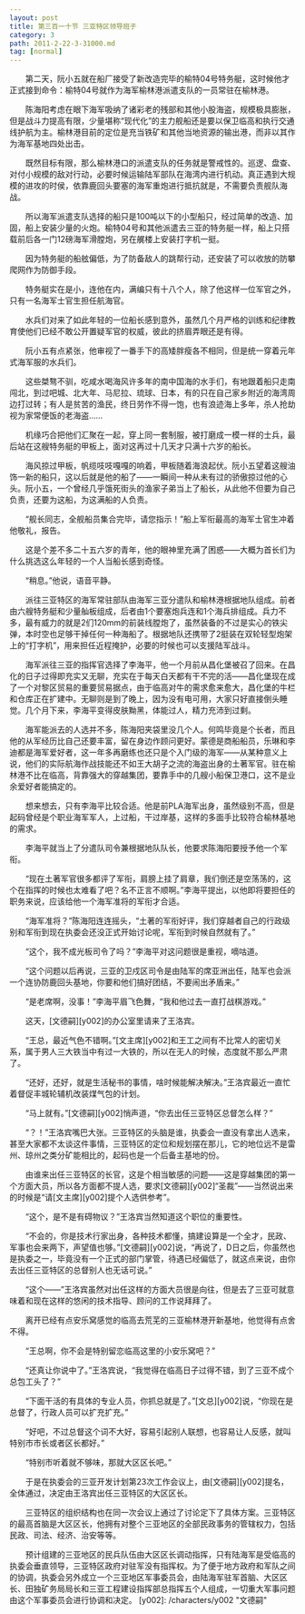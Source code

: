 ```yaml
---
layout: post
title: 第三百一十节 三亚特区领导班子
category: 3
path: 2011-2-22-3-31000.md
tag: [normal]
---
```


　　第二天，阮小五就在船厂接受了新改造完毕的榆特04号特务艇，这时候他才正式接到命令：榆特04号就作为海军榆林港派遣支队的一员常驻在榆林港。

　　陈海阳考虑在眼下海军吸纳了诸彩老的残部和其他小股海盗，规模极具膨胀，但是战斗力提高有限，少量堪称“现代化”的主力舰船还是要以保卫临高和执行交通线护航为主。榆林港目前的定位是充当铁矿和其他当地资源的输出港，而非以其作为海军基地四处出击。

　　既然目标有限，那么榆林港口的派遣支队的任务就是警戒性的。巡逻、盘查、对付小规模的敌对行动，必要时候运输陆军部队在海湾内进行机动。真正遇到大规模的进攻的时侯，依靠鹿回头要塞的海军重炮进行抵抗就是，不需要负责舰队海战。

　　所以海军派遣支队选择的船只是100吨以下的小型船只，经过简单的改造、加固，船上安装少量的火炮。榆特04号和其他派遣去三亚的特务艇一样，船上只搭载前后各一门12磅海军滑膛炮，另在艉楼上安装打字机一挺。

　　因为特务艇的船舷偏低，为了防备敌人的跳帮行动，还安装了可以收放的防攀爬网作为防御手段。

　　特务艇实在是小，连他在内，满编只有十八个人，除了他这样一位军官之外，只有一名海军士官生担任航海官。

　　水兵们对来了如此年轻的一位船长感到意外，虽然几个月严格的训练和纪律教育使他们已经不敢公开置疑军官的权威，彼此的挤眉弄眼还是有得。

　　阮小五有点紧张，他审视了一番手下的高矮胖瘦各不相同，但是统一穿着元年式海军服的水兵们。

　　这些桀骜不驯，吃咸水喝海风许多年的南中国海的水手们，有地跟着船只走南闯北，到过吧城、北大年、马尼拉、琉球、日本，有的只在自己家乡附近的海湾周边打过转；有人是贫苦的渔民，终日劳作不得一饱，也有浪迹海上多年，杀人抢劫视为家常便饭的老海盗……

　　机缘巧合把他们汇聚在一起，穿上同一套制服，被打磨成一模一样的士兵，最后站在这艘特务艇的甲板上，面对这再过十几天才只满十六岁的船长。

　　海风掠过甲板，帆缆吱吱嘎嘎的响着，甲板随着海浪起伏。阮小五望着这艘油饰一新的船只，这以后就是他的船了——一瞬间一种从未有过的骄傲掠过他的心头。阮小五，一个曾经几乎饿死街头的渔家子弟当上了船长，从此他不但要为自己负责，还要为这船，为这满船的人负责。

　　“舰长同志，全舰船员集合完毕，请您指示！”船上军衔最高的海军士官生冲着他敬礼，报告。

　　这是个差不多二十五六岁的青年，他的眼神里充满了困惑——大概为首长们为什么挑选这么年轻的一个人当船长感到奇怪。

　　“稍息。”他说，语音平静。

　　派往三亚特区的海军常驻部队由海军三亚分遣队和榆林港根据地队组成。前者由六艘特务艇和少量舢板组成，后者由1个要塞炮兵连和1个海兵排组成。兵力不多，最有威力的就是2们120mm的前装线膛炮了，虽然装备的不过是实心的铁尖弹，本时空也足够干掉任何一种海船了。根据地队还携带了2挺装在双轮轻型炮架上的“打字机”，用来担任近程掩护，必要的时候也可以支援陆军战斗。

　　海军派往三亚的指挥官选择了李海平，他一个月前从昌化堡被召了回来。在昌化的日子过得即充实又无聊，充实在于每天白天都有干不完的活——昌化堡现在成了一个对黎区贸易的重要贸易据点，由于临高对牛的需求愈来愈大，昌化堡的牛栏和仓库正在扩建中。无聊则是到了晚上，因为没有电可用，大家只好直接倒头睡觉。几个月下来，李海平变得皮肤黝黑，体能过人，精力充沛到过剩。

　　海军能派去的人选并不多，陈海阳夹袋里没几个人。何鸣毕竟是个长者，而且他的从军经历比自己还要丰富，留在身边作顾问更好。蒙德是商船船员，乐琳和李迪都是海军爱好者，这一年多再磨练也还只是个入门级的海军——从某种意义上说，他们的实际航海作战技能还不如王大胡子之流的海盗出身的土著军官。驻在榆林港不比在临高，背靠强大的穿越集团，要靠手中的几艘小船保卫港口，这不是业余爱好者能搞定的。

　　想来想去，只有李海平比较合适。他是前PLA海军出身，虽然级别不高，但是起码曾经是个职业海军军人，上过船，干过岸基，这样的多面手比较符合榆林基地的需求。

　　李海平就当上了分遣队司令兼根据地队队长，他要求陈海阳要授予他一个军衔。

　　“现在土著军官很多都评了军衔，肩膀上挂了肩章，我们倒还是空荡荡的，这个在指挥的时候也太难看了吧？名不正言不顺啊。”李海平提出，以他即将要担任的职务来说，应该给他一个海军准将的军衔才合适。

　　“海军准将？”陈海阳连连摇头，“土著的军衔好评，我们穿越者自己的行政级别和军衔到现在执委会还没正式开始讨论呢，军衔到时候自然就有了。”

　　“这个，我不成光板司令了吗？”李海平对这问题很是重视，嘀咕道。

　　“这个问题以后再说，三亚的卫戍区司令是由陆军的席亚洲出任，陆军也会派一个连协防鹿回头基地，你要和他们搞好团结，不要闹出矛盾来。”

　　“是老席啊，没事！”李海平眉飞色舞，“我和他过去一直打战棋游戏。”

　　这天，[文德嗣][y002]的办公室里请来了王洛宾。

　　“王总，最近气色不错啊。”[文主席][y002]和王工之间有不比常人的密切关系，属于男人三大铁当中有过一大铁的，所以在无人的时候，态度就不那么严肃了。

　　“还好，还好，就是生活秘书的事情，啥时候能解决解决。”王洛宾最近一直忙着督促丰城轮辅机改装煤气包的计划。

　　“马上就有。”[文德嗣][y002]悄声道，“你去出任三亚特区总督怎么样？”

　　“？！”王洛宾嘴巴大张。三亚特区的头脑是谁，执委会一直没有拿出人选来，甚至大家都不太谈这件事情，三亚特区的定位和规划摆在那儿，它的地位远不是雷州、琼州之类分矿能相比的，起码也是一个后备主基地的份。

　　由谁来出任三亚特区的长官，这是个相当敏感的问题——这是穿越集团的第一个方面大员，所以各方面都不提人选，要求[文德嗣][y002]“圣裁”——当然说出来的时候是“请[文主席][y002]提个人选供参考”。

　　“这个，是不是有碍物议？”王洛宾当然知道这个职位的重要性。

　　“不会的，你是技术行家出身，各种技术都懂，搞建设算是一个全才，民政、军事也会来两下，声望值也够。”[文德嗣][y002]说，“再说了，D日之后，你虽然也是执委之一，毕竟没有一个正式的部门掌管，待遇已经偏低了，就这点来说，由你去出任三亚特区的总督别人也无话可说。”

　　“这个——”王洛宾虽然对出任这样的方面大员很是向往，但是去了三亚可就意味着和现在这样的悠闲的技术指导、顾问的工作说拜拜了。

　　离开已经有点安乐窝感觉的临高去荒芜的三亚榆林港开新基地，他觉得有点舍不得。

　　“王总啊，你不会是特别留恋临高这里的小安乐窝吧？”

　　“还真让你说中了。”王洛宾说，“我觉得在临高日子过得不错，到了三亚不成个总包工头了？”

　　“下面干活的有具体的专业人员，你抓总就是了。”[文总][y002]说，“你现在是总督了，行政人员可以扩充扩充。”

　　“好吧，不过总督这个词不大好，容易引起别人联想，也容易让人反感，就叫特别市市长或者区长都好。”

　　“特别市听着就不够味，那就大区区长吧。”

　　于是在执委会的三亚开发计划第23次工作会议上，由[文德嗣][y002]提名，全体通过，决定由王洛宾出任三亚特区的大区区长。

　　三亚特区的组织结构也在同一次会议上通过了讨论定下了具体方案。三亚特区的最高首脑是大区区长，他拥有对整个三亚地区的全部民政事务的管辖权力，包括民政、司法、经济、治安等等。

　　预计组建的三亚地区的民兵队伍由大区区长调动指挥，只有陆海军是受临高的执委会垂直领导，三亚特区政府对驻军没有指挥权。为了便于地方政府和军队之间的协调，执委会另外成立一个三亚地区军事委员会，由陆海军驻军首脑、大区区长、田独矿务局局长和三亚工程建设指挥部总指挥五个人组成，一切重大军事问题由这个军事委员会进行协调和决定。
[y002]: /characters/y002 "文德嗣"

